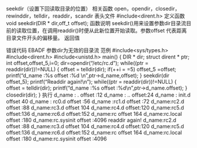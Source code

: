 seekdir（设置下回读取目录的位置）
相关函数
open，opendir，closedir，rewinddir，telldir，readdir，scandir
表头文件
#include<dirent.h>
定义函数
void seekdir(DIR * dir,off_t offset);
函数说明
seekdir()用来设置参数dir目录流目前的读取位置，在调用readdir()时便从此新位置开始读取。参数offset 代表距离目录文件开头的偏移量。
返回值

错误代码
EBADF 参数dir为无效的目录流
范例
#include<sys/types.h>
#include<dirent.h>
#include<unistd.h>
main()
{
DIR * dir;
struct dirent * ptr;
int offset,offset_5,i=0;
dir=opendir(“/etc/rc.d”);
while((ptr = readdir(dir))!=NULL)
{
offset = telldir(dir);
if(++i = =5) offset_5 =offset;
printf(“d_name :%s offset :%d \n”,ptr->d_name,offset);
}
seekdir(dir offset_5);
printf(“Readdir again!\n”);
while((ptr = readdir(dir))!=NULL)
{
offset = telldir(dir);
printf(“d_name :%s offset :%d\n”,ptr->d_name.offset);
}
closedir(dir);
}
执行
d_name : . offset :12
d_name : .. offset:24
d_name : init.d offset 40
d_name : rc0.d offset :56
d_name :rc1.d offset :72
d_name:rc2.d offset :88
d_name:rc3.d offset 104
d_name:rc4.d offset:120
d_name:rc5.d offset:136
d_name:rc6.d offset:152
d_name:rc offset 164
d_name:rc.local offset :180
d_name:rc.sysinit offset :4096
readdir again!
d_name:rc2.d offset :88
d_name:rc3.d offset 104
d_name:rc4.d offset:120
d_name:rc5.d offset:136
d_name:rc6.d offset:152
d_name:rc offset 164
d_name:rc.local offset :180
d_name:rc.sysinit offset :4096